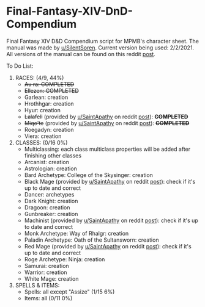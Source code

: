 # Final-Fantasy-XIV-DnD-Compendium
Final Fantasy XIV D&amp;D Compendium script for MPMB's character sheet. The manual was made by [u/SilentSoren](https://www.reddit.com/user/SilentSoren/ "Reddit user"). Current version being used: 2/2/2021. All versions of the manual can be found on this reddit [post](https://www.reddit.com/r/FFXIVxDnD/comments/aoxa5v/current_build_and_previous_versions/?sort=new "Reddit post").

To Do List:
1. RACES: (4/9, 44%)
    * ~~Au ra: COMPLETED~~
    * ~~Ellezen: COMPLETED~~
    * Garlean: creation
    * Hrothhgar: creation
    * Hyur: creation
    * ~~Lalafell~~ (provided by [u/SaintApathy](https://www.reddit.com/user/SaintApathy/posts/ "Reddit user") on reddit [post](https://www.reddit.com/r/FFXIVxDnD/comments/b2l709/shadowbringers_content_import_scripts_for_rmpmb_s/ "Reddit post")): ~~**COMPLETED**~~
    * ~~Miqo'te~~  (provided by [u/SaintApathy](https://www.reddit.com/user/SaintApathy/posts/ "Reddit user") on reddit [post](https://www.reddit.com/r/FFXIVxDnD/comments/b2l709/shadowbringers_content_import_scripts_for_rmpmb_s/ "Reddit post")): ~~**COMPLETED**~~
    * Roegadyn: creation
    * Viera: creation
2. CLASSES: (0/16 0%)
    * Multiclassing: each class multiclass properties will be added after finishing other classes
    * Arcanist: creation
    * Astrologian: creation
    * Bard Archetype: College of the Skysinger: creation
    * Black Mage (provided by [u/SaintApathy](https://www.reddit.com/user/SaintApathy/posts/ "Reddit user") on reddit [post](https://www.reddit.com/r/FFXIVxDnD/comments/b2l709/shadowbringers_content_import_scripts_for_rmpmb_s/ "Reddit post")): check if it's up to date and correct
    * Dancer: archetypes
    * Dark Knight: creation
    * Dragoon: creation
    * Gunbreaker: creation
    * Machinist (provided by [u/SaintApathy](https://www.reddit.com/user/SaintApathy/posts/ "Reddit user") on reddit [post](https://www.reddit.com/r/FFXIVxDnD/comments/b2l709/shadowbringers_content_import_scripts_for_rmpmb_s/ "Reddit post")): check if it's up to date and correct
    * Monk Archetype: Way of Rhalgr: creation
    * Paladin Archetype: Oath of the Sultansworn: creation
    * Red Mage (provided by [u/SaintApathy](https://www.reddit.com/user/SaintApathy/posts/ "Reddit user") on reddit [post](https://www.reddit.com/r/FFXIVxDnD/comments/b2l709/shadowbringers_content_import_scripts_for_rmpmb_s/ "Reddit post")): check if it's up to date and correct
    * Roge Archetype: Ninja: creation
    * Samurai: creation
    * Warrior: creation
    * White Mage: creation
3. SPELLS &amp; ITEMS:
    * Spells: all except "Assize" (1/15 6%)
    * Items: all (0/11 0%)

